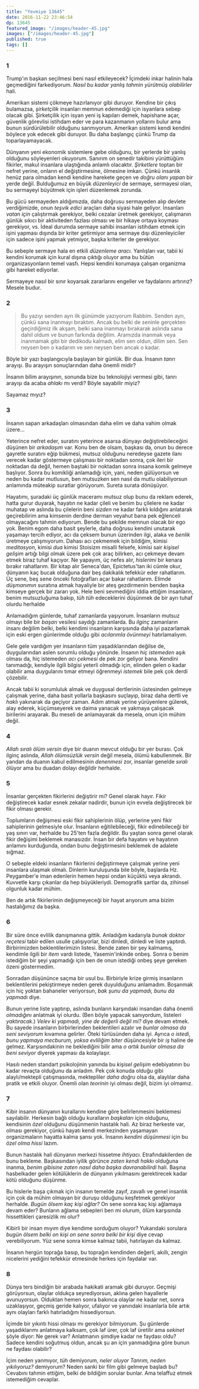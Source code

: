 ```yaml
---
title: "Yevmiye 13645"
date: 2016-11-22 23:46:54
dp: 13645
featured_image: "/images/header-45.jpg"
images: ["/images/header-45.jpg"]
published: true
tags: []
---
```




### 1

Trump'ın başkan seçilmesi beni nasıl etkileyecek? İçimdeki inkar halinin hala
geçmediğini farkediyorum. *Nasıl bu kadar yanlış tahmin yürütmüş olabilirler*
hali. 

Amerikan sistemi çökmeye hazırlanıyor gibi duruyor. Kendine bir çıkış bulamazsa,
*şirketçilik* insanları memnun edemediği için isyanlara sebep olacak
gibi. Şirketçilik için isyan yeni iş kapıları demek, hapishane açar, güvenlik
görevlisi istihdam eder ve para kazanmanın yollarını bulur ama bunun
sürdürülebilir olduğunu sanmıyorum. Amerikan sistemi kendi kendini böylece yok
edecek gibi duruyor. Bu daha başlangıç çünkü Trump da toparlayamayacak. 

Dünyanın yeni ekonomik sistemlere gebe olduğunu, bir yerlerde bir yanlış
olduğunu söyleyenleri okuyorum. Sanırım on senedir takibini yürüttüğüm fikirler,
makul insanlara ulaştığında anlamlı olacaktır. *Şirketlere* toptan bir nefret
yerine, onların el değiştirmesine, ölmesine imkan. Çünkü insanlık henüz para
olmadan kendi kendine harekete geçen ve *doğru olanı yapan* bir yerde
değil. Bulduğumuz en büyük *düzenleyici* de sermaye, sermayesi olan, bu
sermayeyi büyütmek için işleri düzenlemek zorunda. 

Bu gücü sermayeden aldığımızda, daha doğrusu sermayeden alıp devlete
verdiğimizde, onun *teşvik edici* araçları daha siyasi hale geliyor. İnsanları
*vatan için* çalıştırmak gerekiyor, belki cezalar üretmek gerekiyor, çalışmanın
günlük sıkıcı bir aktiviteden fazlası olması ve bir hikaye ortaya koyması
gerekiyor, vs. İdeal durumda sermaye sahibi insanları istihdam etmek için işini
yapması dışında bir kriter getirmiyor ama sermaye dışı düzenleyiciler için
sadece işini yapmak yetmiyor, başka kriterler de gerekiyor.

Bu sebeple sermaye hala en etkili *düzenleme aracı.* Yanlışları var, tabii ki
kendini korumak için kural dışına çıktığı oluyor ama bu bütün organizasyonların
temel vasfı. Hepsi kendini korumaya çalışan organizma gibi hareket ediyorlar.

Sermayeye nasıl bir sınır koyarsak zararlarını engeller ve faydalarını
artırırız? Mesele budur. 

### 2

> Bu yazıyı senden ayrı ilk günümde yazıyorum Rabbim. Senden ayrı, çünkü sana
> inanmayı bıraktım. Ancak bu belki de seninle gerçekten geçirdiğimiz ilk akşam,
> belki sana inanmayı bırakarak aslında sana dahil oldum ve bunun farkında
> değilim. Aramızda inanmak veya inanmamak gibi bir dedikodu kalmadı, elim sen
> oldun, dilim sen. Sen neysen ben o kadarım ve sen neysen ben ancak o kadar. 

Böyle bir yazı başlangıcıyla başlayan bir günlük. Bir dua. İnsanın *tanrı*
arayışı. Bu arayışın sonuçlarından daha önemli midir?

İnsanın bilim arayışının, sonunda bize bu teknolojiyi vermesi gibi, tanrı
arayışı da acaba *ahlakı* mı verdi? Böyle sayabilir miyiz?

Sayamaz mıyız?

### 3

İnsanın sapan arkadaşları olmasından daha elim ve daha vahim olmak üzere...

Yeterince nefret eder, suratını yeterince asarsa dünyayı değiştirebileceğini
düşünen bir *arkadaşım* var. Konu ben de olsam, başkası da, onun bu derece
gayretle suratını eğip bükmesi, mutsuz olduğunu neredeyse gazete ilanı verecek
kadar göstermeye çalışması bir noktadan sonra, çok ileri bir noktadan da değil,
hemen baştaki bir noktadan sonra insana komik gelmeye başlıyor.  Sonra bu
komikliği anlamadığı için, yani, neden gülüyorsun ve neden bu kadar mutlusun,
ben mutsuzken sen nasıl da mutlu olabiliyorsun anlamında müteakip suratlar
görüyorum. Sureta surata dönüşüyor.

Hayatımı, şuradaki üç günlük maceramı mutsuz olup bunu da reklam ederek, hatta
gurur duyarak, hayatın ne kadar çileli ve benim bu çilelere ne kadar muhatap ve
aslında bu çilelerin beni *sizden* ne kadar farklı kıldığını anlatarak
geçirebilirim ama kimsenin derdine derman veyahut bana pek eğlenceli
olmayacağını tahmin ediyorum. Bende bu şekilde memnun olacak bir ego yok. Benim
egom daha basit şeylerle, daha doğrusu kendini unutarak yaşamayı tercih ediyor,
acı da çeksem bunun üzerinden ilgi, alaka ve *benlik* üretmeye
çalışmıyorum. Dahası acı çekmemek için bildiğim, kimisi *meditasyon*, kimisi
*dua* kimisi Stoisizm misalli felsefe, kimisi sair *kişisel gelişim* artığı
bilgi olmak üzere pek çok araç bilirken, acı çekmeye devam etmek biraz tuhaf
kaçıyor. Ne yapayım, üç nefes alır, *hislerimi* bir kenara bırakır
rahatlarım. Bir kitap alır Seneca'dan, Epictetus'tan iki cümle okur, dünyanın
kaç bucak olduğuna dair beş dakikalık tefekkür eder rahatlarım. Üç sene, beş
sene önceki fotoğrafları açar bakar rahatlarım. Elimde *düşmanımın* suratına
atmak hayaliyle bir ateş gezdirmenin benden başka kimseye gerçek bir zararı
yok. Hele beni sevmediğini iddia ettiğim insanların, benim mutsuzluğuma bakıp,
*tüh tüh* edeceklerini düşünmek de bir ayrı tuhaf olurdu herhalde

Anlamadığım günlerde, tuhaf zamanlarda yaşıyorum. İnsanların mutsuz olmayı bile
bir *başarı* vesilesi saydığı zamanlarda. Bu *ilginç* zamanların insanı değilim
belki, belki kendimi insanların karşısında daha iyi pazarlamak için eski ergen
günlerimde olduğu gibi *acılarımla övünmeyi* hatırlamalıyım.

Gele gele vardığım yer insanların tüm yaşadıklarından değilse de, duygularından
aslen sorumlu olduğu yönünde. İnsanın *hiç istemeden* aşık olması da, hiç
istemeden *acı çekmesi* de pek zor geliyor bana. Kendini tanımadığı, kendiyle
ilgili bilgisi yeterli olmadığı için, elinden gelen o kadar olabilir ama
duygularını tımar etmeyi öğrenmeyi *istemek* bile pek çok derdi çözebilir.

Ancak tabii ki sorumluluk almak ve duygusal dertlerinin üstesinden gelmeye
çalışmak yerine, daha basit yollarla başkasını suçlayıp, biraz daha dertli ve
*haklı* yakınarak da geçiyor zaman. Adım atmak yerine yürüyenlere gülerek, alay
ederek, küçümseyerek ve daima yanacak ve yakmaya çalışacak birilerini
arayarak. Bu meseli de anlamayarak da mesela, onun için mühim değil.

### 4

*Allah sıralı ölüm versin* diye bir duanın mevcut olduğu bir yer burası. Çok
ilginç aslında, *Allah ölümsüzlük versin* değil mesela, ölümü kabullenmek. Bir
yandan da duanın kabul edilmesinin *denenmesi* zor, insanlar genelde *sıralı*
ölüyor ama bu duadan dolayı değildir herhalde. 

### 5

İnsanlar gerçekten fikirlerini değiştirir mi? Genel olarak hayır. Fikir
değiştirecek kadar esnek zekalar nadirdir, bunun için evvela değiştirecek bir
fikir olması gerekir. 

Toplumların değişmesi eski fikir sahiplerinin ölüp, yerlerine yeni fikir
sahiplerinin gelmesiyle olur. İnsanların eğitilebileceği, fikir edinebileceği
bir yaş sınırı var, herhalde bu 25'ten fazla değildir. Bu yaştan sonra genel
olarak fikir değişimi beklemek manasızdır. İnsan bir defa hayatını ve hayatının
anlamını kurduğunda, ondan bunu değiştirmesini beklemek de adalete sığmaz. 

O sebeple eldeki insanların fikirlerini değiştirmeye çalışmak yerine yeni
insanlara ulaşmak olmalı. Dinlerin kuruluşunda bile böyle, başlarda
Hz. Peygamber'e iman edenlerin hemen hepsi ondan küçüktü veya akrandı. Kuvvetle
karşı çıkanlar da hep büyükleriydi. Demografik şartlar da, zihinsel olgunluk
kadar mühim. 

Ben de artık fikirlerimin değişmeyeceği bir hayat arıyorum ama bizim
hastalığımız da başka. 

### 6

Bir süre önce evlilik danışmanına gittik. Anladığım kadarıyla *bunak doktor
reçetesi* tabir edilen usulle çalışıyorlar, bizi dinledi, dinledi ve liste
yaptırdı. Birbirimizden beklentilerimizin listesi. Bende zaten bir şey kalmamış,
kendimle ilgili bir *item* vardı listede, Yasemin'inkinde onbeş. Sonra o benim
istediğim bir şeyi yapmadığı için ben de onun istediği onbeş şeye gereken özeni
göstermedim.

Sonradan düşününce saçma bir usul bu. Birbiriyle krize girmiş insanların
beklentilerini pekiştirmeye neden gerek duyulduğunu anlamadım. Boşanmak için hiç
yoktan bahaneler veriyorsun, *bak şunu da yapmadı, bunu da yapmadı* diye.

Bunun yerine liste yaptırıp, aslında bunların karşındaki insandan daha önemli
*olmadığını* anlatmak iyi olurdu. (Ben böyle yapacak sanıyordum, listeleri
*yaktıracak.*) *Velev ki yapmadı, yine de değerli değil mi?* diye devam
etmek. Bu sayede insanların birbirlerinden beklentileri azalır ve *bunlar olmasa
da seni seviyorum* kıvamına gelirler. Öteki türlüsünden daha iyi. Ayrıca *o
istedi, bunu yapmaya mecburum, yoksa evliliğim biter* düşüncesiyle bir *iş*
haline de gelmez. Karşısındakinin ne beklediğini bilir ama *o artık bunlar
olmasa da beni seviyor* diyerek yapması da kolaylaşır.

Hasılı neden standart psikolojinin yanında bu *kişisel gelişim* edebiyatının bu
kadar revaçta olduğunu da anladım. Pek çok konuda olduğu gibi alaylı/mektepli
çatışmasında, mektepliler *daha doğru* olsa da, alaylılar daha pratik ve etkili
oluyor. Önemli olan *teorinin* iyi olması değil, bizim iyi olmamız.

### 7

Kibir insanın dünyanın kurallarını kendine göre belirlenmesini beklemesi
sayılabilir. Herkesin bağlı olduğu kuralların *başkaları* için olduğunu,
kendisinin *özel* olduğunu düşünmenin hastalık hali. Az biraz herkeste var,
olması gerekiyor, çünkü hayatı kendi merkezinden yaşamayan organizmaların
hayatta kalma şansı yok. İnsanın *kendini düşünmesi* için bu *özel olma hissi*
lazım.

Bunun hastalık hali dünyanın merkezi hissetme *ihtiyacı.* Etrafındakilerden de
bunu bekleme. Başkasından iyilik görünce *zaten kendi hakkı* olduğuna inanma,
*benim gibisine zaten nasıl daha başka davranabilirdi* hali. Başına hasbelkader
gelen kötülüklerin de dünyanın yıkılmasını gerektirecek kadar kötü olduğunu
düşünme.

Bu hislerle başa çıkmak için insanın temelde zayıf, zavallı ve genel insanlık
için çok da mühim olmayan bir duruşu olduğunu keşfetmek gerekiyor
herhalde. *Bugün ölsem kaç kişi ağlar?* On sene sonra kaç kişi ağlamaya devam
eder? Bunların ağlama sebepleri ben mi olurum, ölüm karşısında hissettikleri
çaresizlik mi olur?

Kibirli bir insan mıyım diye kendime sorduğum oluyor? Yukarıdaki sorulara *bugün
ölsem belki on kişi* *on sene sonra belki bir kişi* diye cevap
verebiliyorum. Yüz sene sonra kimse kalmaz tabii, hatırlayan da kalmaz.

İnsanın hergün toprağa basıp, bu toprağın kendinden değerli, akıllı, zengin
nicelerini yediğini tefekkür etmesinde herkes için faydalar var.

### 8
    
Dünya ters bindiğin bir arabada hakikati aramak gibi duruyor. Geçmişi
görüyorsun, olaylar oldukça seyrediyorsun, aklına gelen hayallerle
avunuyorsun. Olduktan hemen sonra bakınca olaylar ne kadar net, sonra
uzaklaşıyor, geçmiş geride kalıyor, ufalıyor ve yanındaki insanlarla bile artık
aynı olayları farklı hatırladığını hissediyorsun.

İçimde bir yıkıntı hissi olması mı gerekiyor bilmiyorum. Şu günlerde
yaşadıklarımı anlatmaya kalksam, çok laf ürer, çok laf üretilir ama *sekinet*
şöyle diyor: Ne gerek var? Anlatmanın şimdiye kadar ne faydası oldu? Sadece
kendini soğutmuş oldun, ancak şu an için yanmadığına göre bunun ne faydası
olabilir? 

İçim neden yanmıyor, *tüh* demiyorum, *neler oluyor Tanrım, neden yıkılıyoruz?*
demiyorum? Neden sanki bir film gibi gelmeye başladı bu? Cevabını tahmin
ettiğim, belki de bildiğim sorular bunlar. Ama telaffuz etmek istemediğim
cevaplar. 


